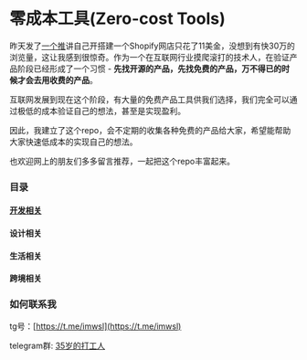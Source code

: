# 零成本工具(Zero-cost Tools)
昨天发了[一个推](https://x.com/imwsl90/status/1759530326081392975?s=20)讲自己开搭建一个Shopify网店只花了11美金，没想到有快30万的浏览量，这让我感到很惊奇。作为一个在互联网行业摸爬滚打的技术人，在验证产品阶段已经形成了一个习惯 - **先找开源的产品，先找免费的产品，万不得已的时候才会去用收费的产品**。

互联网发展到现在这个阶段，有大量的免费产品工具供我们选择，我们完全可以通过极低的成本验证自己的想法，甚至是实现盈利。

因此，我建立了这个repo，会不定期的收集各种免费的产品给大家，希望能帮助大家快速低成本的实现自己的想法。

也欢迎网上的朋友们多多留言推荐，一起把这个repo丰富起来。

### 目录

#### [开发相关](https://github.com/imwsl/ZeroCostTools/blob/main/development.md)

#### 设计相关

#### 生活相关

#### 跨境相关

### 如何联系我

tg号：[https://t.me/imwsl](https://t.me/imwsl)

telegram群: [35岁的打工人](https://t.me/ncfom35)
